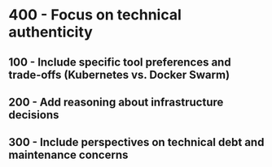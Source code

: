 # 400 - Focus on technical authenticity

## 100 - Include specific tool preferences and trade-offs (Kubernetes vs. Docker Swarm)

## 200 - Add reasoning about infrastructure decisions

## 300 - Include perspectives on technical debt and maintenance concerns